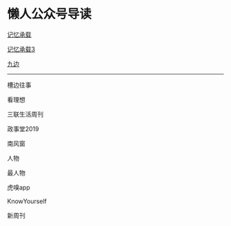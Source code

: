 # 懒人公众号导读

[记忆承载](/gzh/记忆承载)

[记忆承载3](/gzh/记忆承载3)

[九边](/gzh/九边)

***

槽边往事

看理想

三联生活周刊

政事堂2019

南风窗

人物

最人物

虎嗅app

KnowYourself



新周刊
